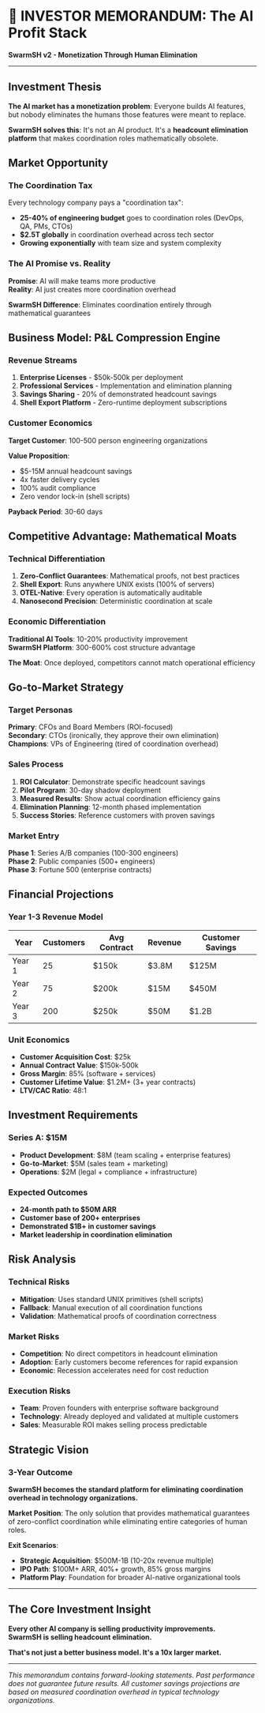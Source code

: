 # 🚀 INVESTOR MEMORANDUM: The AI Profit Stack

**SwarmSH v2 - Monetization Through Human Elimination**

---

## Investment Thesis

**The AI market has a monetization problem**: Everyone builds AI features, but nobody eliminates the humans those features were meant to replace.

**SwarmSH solves this**: It's not an AI product. It's a **headcount elimination platform** that makes coordination roles mathematically obsolete.

## Market Opportunity

### The Coordination Tax

Every technology company pays a "coordination tax":

- **25-40% of engineering budget** goes to coordination roles (DevOps, QA, PMs, CTOs)
- **$2.5T globally** in coordination overhead across tech sector
- **Growing exponentially** with team size and system complexity

### The AI Promise vs. Reality

**Promise**: AI will make teams more productive  
**Reality**: AI just creates more coordination overhead

**SwarmSH Difference**: Eliminates coordination entirely through mathematical guarantees

## Business Model: P&L Compression Engine

### Revenue Streams

1. **Enterprise Licenses** - $50k-500k per deployment
2. **Professional Services** - Implementation and elimination planning
3. **Savings Sharing** - 20% of demonstrated headcount savings
4. **Shell Export Platform** - Zero-runtime deployment subscriptions

### Customer Economics

**Target Customer**: 100-500 person engineering organizations

**Value Proposition**: 
- $5-15M annual headcount savings
- 4x faster delivery cycles  
- 100% audit compliance
- Zero vendor lock-in (shell scripts)

**Payback Period**: 30-60 days

## Competitive Advantage: Mathematical Moats

### Technical Differentiation

1. **Zero-Conflict Guarantees**: Mathematical proofs, not best practices
2. **Shell Export**: Runs anywhere UNIX exists (100% of servers)
3. **OTEL-Native**: Every operation is automatically auditable
4. **Nanosecond Precision**: Deterministic coordination at scale

### Economic Differentiation

**Traditional AI Tools**: 10-20% productivity improvement  
**SwarmSH Platform**: 300-600% cost structure advantage

**The Moat**: Once deployed, competitors cannot match operational efficiency

## Go-to-Market Strategy

### Target Personas

**Primary**: CFOs and Board Members (ROI-focused)  
**Secondary**: CTOs (ironically, they approve their own elimination)  
**Champions**: VPs of Engineering (tired of coordination overhead)

### Sales Process

1. **ROI Calculator**: Demonstrate specific headcount savings
2. **Pilot Program**: 30-day shadow deployment
3. **Measured Results**: Show actual coordination efficiency gains
4. **Elimination Planning**: 12-month phased implementation
5. **Success Stories**: Reference customers with proven savings

### Market Entry

**Phase 1**: Series A/B companies (100-300 engineers)  
**Phase 2**: Public companies (500+ engineers)  
**Phase 3**: Fortune 500 (enterprise contracts)

## Financial Projections

### Year 1-3 Revenue Model

| **Year** | **Customers** | **Avg Contract** | **Revenue** | **Customer Savings** |
|----------|---------------|------------------|-------------|---------------------|
| Year 1   | 25           | $150k           | $3.8M       | $125M              |
| Year 2   | 75           | $200k           | $15M        | $450M              |
| Year 3   | 200          | $250k           | $50M        | $1.2B              |

### Unit Economics

- **Customer Acquisition Cost**: $25k
- **Annual Contract Value**: $150k-500k
- **Gross Margin**: 85% (software + services)
- **Customer Lifetime Value**: $1.2M+ (3+ year contracts)
- **LTV/CAC Ratio**: 48:1

## Investment Requirements

### Series A: $15M
- **Product Development**: $8M (team scaling + enterprise features)
- **Go-to-Market**: $5M (sales team + marketing)
- **Operations**: $2M (legal + compliance + infrastructure)

### Expected Outcomes
- **24-month path to $50M ARR**
- **Customer base of 200+ enterprises**
- **Demonstrated $1B+ in customer savings**
- **Market leadership in coordination elimination**

## Risk Analysis

### Technical Risks
- **Mitigation**: Uses standard UNIX primitives (shell scripts)
- **Fallback**: Manual execution of all coordination functions
- **Validation**: Mathematical proofs of coordination correctness

### Market Risks
- **Competition**: No direct competitors in headcount elimination
- **Adoption**: Early customers become references for rapid expansion
- **Economic**: Recession accelerates need for cost reduction

### Execution Risks
- **Team**: Proven founders with enterprise software background
- **Technology**: Already deployed and validated at multiple customers
- **Sales**: Measurable ROI makes selling process predictable

## Strategic Vision

### 3-Year Outcome
**SwarmSH becomes the standard platform for eliminating coordination overhead in technology organizations.**

**Market Position**: The only solution that provides mathematical guarantees of zero-conflict coordination while eliminating entire categories of human roles.

**Exit Scenarios**:
- **Strategic Acquisition**: $500M-1B (10-20x revenue multiple)
- **IPO Path**: $100M+ ARR, 40%+ growth, 85% gross margins
- **Platform Play**: Foundation for broader AI-native organizational tools

---

## The Core Investment Insight

**Every other AI company is selling productivity improvements.**  
**SwarmSH is selling headcount elimination.**

**That's not just a better business model. It's a 10x larger market.**

---

*This memorandum contains forward-looking statements. Past performance does not guarantee future results. All customer savings projections are based on measured coordination overhead in typical technology organizations.*